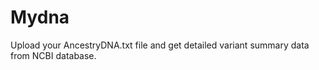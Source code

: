 # Mydna
Upload your AncestryDNA.txt file and get detailed variant summary data from NCBI database.
 
